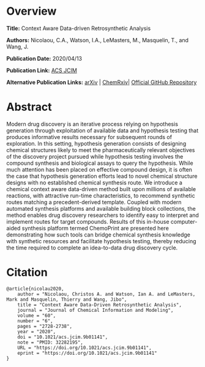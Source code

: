 # Overview
**Title:**
Context Aware Data-driven Retrosynthetic Analysis

**Authors:**
Nicolaou, C.A., Watson, I.A., LeMasters, M., Masquelin, T., and Wang, J.

**Publication Date:**
2020/04/13

**Publication Link:**
[ACS JCIM](https://pubs.acs.org/doi/10.1021/acs.jcim.9b01141)

**Alternative Publication Links:**
[arXiv](https://arxiv.org/abs/1910.08036) |
[ChemRxiv](https://chemrxiv.org/engage/chemrxiv/article-details/60c7453df96a0026a5286b6a)|
[Official GitHub Repository](https://github.com/pschwllr/MolecularTransformer)


# Abstract
Modern drug discovery is an iterative process relying on hypothesis generation through exploitation of available data and hypothesis testing that produces informative results necessary for subsequent rounds of exploration. 
In this setting, hypothesis generation consists of designing chemical structures likely to meet the pharmaceutically relevant objectives of the discovery project pursued while hypothesis testing involves the compound synthesis and biological assays to query the hypothesis. 
While much attention has been placed on effective compound design, it is often the case that hypothesis generation efforts lead to novel chemical structure designs with no established chemical synthesis route. 
We introduce a chemical context aware data-driven method built upon millions of available reactions, with attractive run-time characteristics, to recommend synthetic routes matching a precedent-derived template. Coupled with modern automated synthesis platforms and available building block collections, the method enables drug discovery researchers to identify easy to interpret and implement routes for target compounds. Results of this in-house computer-aided synthesis platform termed ChemoPrint are presented here demonstrating how such tools can bridge chemical synthesis knowledge with synthetic resources and facilitate hypothesis testing, thereby reducing the time required to complete an idea-to-data drug discovery cycle.


# Citation
```
@article{nicolau2020,
    author = "Nicolaou, Christos A. and Watson, Ian A. and LeMasters, Mark and Masquelin, Thierry and Wang, Jibo",
    title = "Context Aware Data-Driven Retrosynthetic Analysis",
    journal = "Journal of Chemical Information and Modeling",
    volume = "60",
    number = "6",
    pages = "2728-2738",
    year = "2020",
    doi = "10.1021/acs.jcim.9b01141",
    note = "PMID: 32282195",
    URL = "https://doi.org/10.1021/acs.jcim.9b01141",
    eprint = "https://doi.org/10.1021/acs.jcim.9b01141"
}
```

